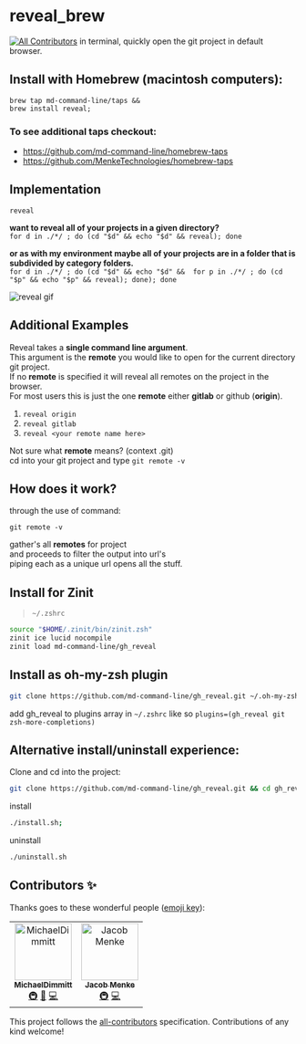 # reveal_brew
[![All Contributors](https://img.shields.io/badge/all_contributors-1-orange.svg?style=flat-square)](#contributors)
in terminal, quickly open the git project in default browser.

## Install with Homebrew (macintosh computers):
```
brew tap md-command-line/taps &&
brew install reveal;
```

### To see additional taps checkout:
- https://github.com/md-command-line/homebrew-taps
- https://github.com/MenkeTechnologies/homebrew-taps

## Implementation

`reveal`

<b>want to reveal all of your projects in a given directory?</b><br/>
`for d in ./*/ ; do (cd "$d" && echo "$d" && reveal); done`<br/>

<b>or as with my environment  maybe all of your projects are in a folder that is subdivided by category folders.</b><br/>
`for d in ./*/ ; do (cd "$d" && echo "$d" &&  for p in ./*/ ; do (cd "$p" && echo "$p" && reveal); done); done`

![reveal gif](https://github.com/MichaelDimmitt/assets_used_by_other_repos/blob/master/assets/how_reveal_works_my_environment.gif)

## Additional Examples
Reveal takes a <b>single command line argument</b>.
<br>This argument is the <b>remote</b> you would like to open for the current directory git project.
<br>If no <b>remote</b> is specified it will reveal all remotes on the project in the browser.
<br>For most users this is just the one <b>remote</b> either <b>gitlab</b> or github (<b>origin</b>).

1) `reveal origin`
2) `reveal gitlab`
3) `reveal <your remote name here>`

Not sure what <b>remote</b> means? (context .git)
<br>cd into your git project and type `git remote -v`


## How does it work?
through the use of command:
```
git remote -v
```
gather's all <b>remotes</b> for project
<br>and proceeds to  filter the output into url's
<br>piping each as a unique url opens all the stuff.

## Install for Zinit
> `~/.zshrc`
```sh
source "$HOME/.zinit/bin/zinit.zsh"
zinit ice lucid nocompile
zinit load md-command-line/gh_reveal
```

## Install as oh-my-zsh plugin
```bash
git clone https://github.com/md-command-line/gh_reveal.git ~/.oh-my-zsh/custom/plugins/gh_reveal
```
add gh_reveal to plugins array in `~/.zshrc` like so
`plugins=(gh_reveal git zsh-more-completions)`


## Alternative install/uninstall experience:
Clone and cd into the project:
```bash
git clone https://github.com/md-command-line/gh_reveal.git && cd gh_reveal;
```

install
```bash
./install.sh;
```

uninstall
```bash
./uninstall.sh
```


## Contributors ✨

Thanks goes to these wonderful people ([emoji key](https://allcontributors.org/docs/en/emoji-key)):

<!-- ALL-CONTRIBUTORS-LIST:START - Do not remove or modify this section -->
<!-- prettier-ignore -->
<table>
  <tr>
    <td align="center"><a href="https://twitter.com/m_dimmitt"><img src="https://avatars1.githubusercontent.com/u/11463275?v=4" width="100px;" alt="MichaelDimmitt"/><br /><sub><b>MichaelDimmitt</b></sub></a><br /><a href="#infra-MichaelDimmitt" title="Infrastructure (Hosting, Build-Tools, etc)">🚇</a> <a href="https://github.com/md-command-line/gh_reveal/commits?author=MichaelDimmitt" title="Documentation">📖</a> <a href="https://github.com/md-command-line/gh_reveal/commits?author=MichaelDimmitt" title="Code">💻</a></td>
    <td align="center"><a href="http://www.jakobmenke.com"><img src="https://avatars0.githubusercontent.com/u/18195247?v=4" width="100px;" alt="Jacob Menke"/><br /><sub><b>Jacob Menke</b></sub></a><br /><a href="#infra-MenkeTechnologies" title="Infrastructure (Hosting, Build-Tools, etc)">🚇</a> <a href="https://github.com/md-command-line/gh_reveal/commits?author=MenkeTechnologies" title="Code">💻</a></td>
  </tr>
</table>

<!-- ALL-CONTRIBUTORS-LIST:END -->

This project follows the [all-contributors](https://github.com/all-contributors/all-contributors) specification. Contributions of any kind welcome!
